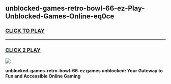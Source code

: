 
## unblocked-games-retro-bowl-66-ez-Play-Unblocked-Games-Online-eq0ce
<h3>
<a href="https://premium76.site?title=unblocked-games-retro-bowl-66-ez&ref=25A">CLICK TO PLAY</a></h3>
<hr>

<h3>
<a href="https://premium76.site?title=unblocked-games-retro-bowl-66-ez&ref=25A">CLICK 2 PLAY</a>
  
</h3>

<a href="https://premium76.site?title=unblocked-games-retro-bowl-66-ez&ref=25A"><img src="https://clearcache.store/games.png"></a>


**unblocked-games-retro-bowl-66-ez games unblocked: Your Gateway to Fun and Accessible Online Gaming**
